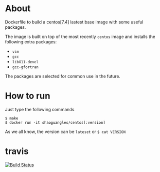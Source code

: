 # About

Dockerfile to build a centos[7.4] lastest base image with some useful packages.

The image is built on top of the most recently `centos` image and installs the following extra packages:

- `vim`
- `gcc`
- `libX11-devel`
- `gcc-gfortran`

The packages are selected for common use in the future. 

# How to run

Just type the following commands

```
$ make
$ docker run -it shaoguangleo/centos[:version]
```

As we all know, the version can be `lateset` or `$ cat VERSION`

# travis

[![Build Status](https://www.travis-ci.org/shaoguangleo/docker-centos.svg?branch=master)](https://www.travis-ci.org/shaoguangleo/docker-centos)
